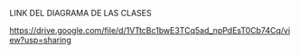 LINK DEL DIAGRAMA  DE LAS CLASES 

https://drive.google.com/file/d/1VTtcBc1bwE3TCq5ad_npPdEsT0Cb74Cq/view?usp=sharing
